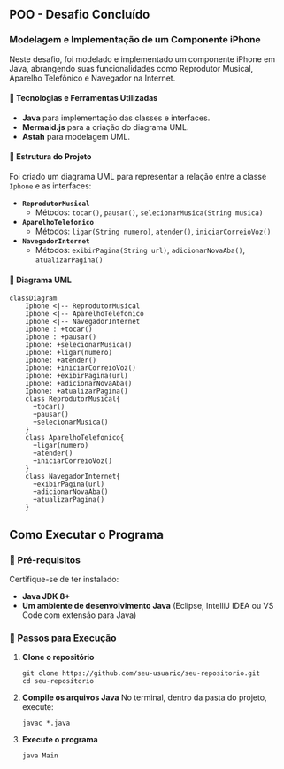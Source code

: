 ## POO - Desafio Concluído

### Modelagem e Implementação de um Componente iPhone  

Neste desafio, foi modelado e implementado um componente iPhone em Java, abrangendo suas funcionalidades como Reprodutor Musical, Aparelho Telefônico e Navegador na Internet.  

#### 📌 Tecnologias e Ferramentas Utilizadas  
- **Java** para implementação das classes e interfaces.  
- **Mermaid.js** para a criação do diagrama UML.  
- **Astah** para modelagem UML.  

#### 📌 Estrutura do Projeto  
Foi criado um diagrama UML para representar a relação entre a classe `Iphone` e as interfaces:  

- **`ReprodutorMusical`**  
  - Métodos: `tocar()`, `pausar()`, `selecionarMusica(String musica)`  
- **`AparelhoTelefonico`**  
  - Métodos: `ligar(String numero)`, `atender()`, `iniciarCorreioVoz()`  
- **`NavegadorInternet`**  
  - Métodos: `exibirPagina(String url)`, `adicionarNovaAba()`, `atualizarPagina()`  

#### 📌 Diagrama UML  

```mermaid
classDiagram
    Iphone <|-- ReprodutorMusical
    Iphone <|-- AparelhoTelefonico
    Iphone <|-- NavegadorInternet
    Iphone : +tocar()
    Iphone : +pausar() 
    Iphone: +selecionarMusica() 
    Iphone: +ligar(numero)  
    Iphone: +atender()  
    Iphone: +iniciarCorreioVoz()
    Iphone: +exibirPagina(url)
    Iphone: +adicionarNovaAba() 
    Iphone: +atualizarPagina()
    class ReprodutorMusical{
      +tocar()  
      +pausar()  
      +selecionarMusica()
    }
    class AparelhoTelefonico{
      +ligar(numero) 
      +atender()
      +iniciarCorreioVoz()
    }
    class NavegadorInternet{
      +exibirPagina(url)
      +adicionarNovaAba()
      +atualizarPagina()
    }
```

## Como Executar o Programa  

### 📌 Pré-requisitos  
Certifique-se de ter instalado:  
- **Java JDK 8+**  
- **Um ambiente de desenvolvimento Java** (Eclipse, IntelliJ IDEA ou VS Code com extensão para Java)  

### 📌 Passos para Execução  

1. **Clone o repositório**  
   ```
   git clone https://github.com/seu-usuario/seu-repositorio.git
   cd seu-repositorio
2. **Compile os arquivos Java**
   No terminal, dentro da pasta do projeto, execute:

   ```
   javac *.java
3. **Execute o programa**
   ```
   java Main

